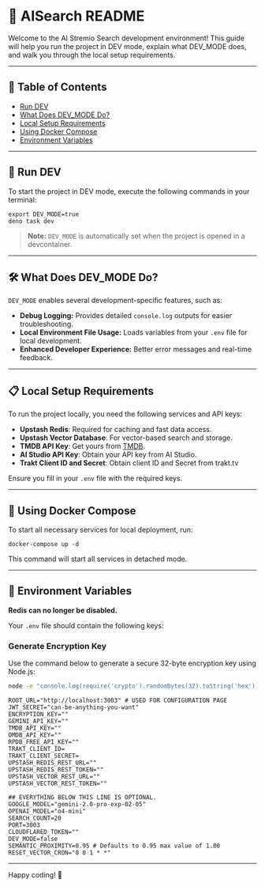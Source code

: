 # 🚀 AISearch README

Welcome to the AI Stremio Search development environment! This guide will help
you run the project in DEV mode, explain what DEV_MODE does, and walk you
through the local setup requirements.

---

## 📖 Table of Contents

- [Run DEV](#run-dev)
- [What Does DEV_MODE Do?](#what-does-dev_mode-do)
- [Local Setup Requirements](#local-setup-requirements)
- [Using Docker Compose](#using-docker-compose)
- [Environment Variables](#environment-variables)

---

## 🔧 Run DEV

To start the project in DEV mode, execute the following commands in your
terminal:

```shell
export DEV_MODE=true
deno task dev
```

> **Note:** `DEV_MODE` is automatically set when the project is opened in a
> devcontainer.

---

## 🛠 What Does DEV_MODE Do?

`DEV_MODE` enables several development-specific features, such as:

- **Debug Logging:** Provides detailed `console.log` outputs for easier
  troubleshooting.
- **Local Environment File Usage:** Loads variables from your `.env` file for
  local development.
- **Enhanced Developer Experience:** Better error messages and real-time
  feedback.

---

## 📋 Local Setup Requirements

To run the project locally, you need the following services and API keys:

- **Upstash Redis**: Required for caching and fast data access.
- **Upstash Vector Database**: For vector-based search and storage.
- **TMDB API Key**: Get yours from [TMDB](https://www.themoviedb.org/).
- **AI Studio API Key**: Obtain your API key from AI Studio.
- **Trakt Client ID and Secret**: Obtain client ID and Secret from trakt.tv

Ensure you fill in your `.env` file with the required keys.

---

## 🐳 Using Docker Compose

To start all necessary services for local deployment, run:

```shell
docker-compose up -d
```

This command will start all services in detached mode.

---

## 🌱 Environment Variables

**Redis can no longer be disabled.**

Your `.env` file should contain the following keys:

### Generate Encryption Key

Use the command below to generate a secure 32-byte encryption key using Node.js:

```bash
node -e "console.log(require('crypto').randomBytes(32).toString('hex'))"
```

```dotenv
ROOT_URL="http://localhost:3003" # USED FOR CONFIGURATION PAGE
JWT_SECRET="can-be-anything-you-want"
ENCRYPTION_KEY=""
GEMINI_API_KEY=""
TMDB_API_KEY=""
OMDB_API_KEY=""
RPDB_FREE_API_KEY=""
TRAKT_CLIENT_ID=
TRAKT_CLIENT_SECRET=
UPSTASH_REDIS_REST_URL=""
UPSTASH_REDIS_REST_TOKEN=""
UPSTASH_VECTOR_REST_URL=""
UPSTASH_VECTOR_REST_TOKEN=""

## EVERYTHING BELOW THIS LINE IS OPTIONAL.
GOOGLE_MODEL="gemini-2.0-pro-exp-02-05"
OPENAI_MODEL="o4-mini"
SEARCH_COUNT=20
PORT=3003
CLOUDFLARED_TOKEN=""
DEV_MODE=false 
SEMANTIC_PROXIMITY=0.95 # Defaults to 0.95 max value of 1.00
RESET_VECTOR_CRON="0 0 1 * *"
```

---

Happy coding! 🎉
